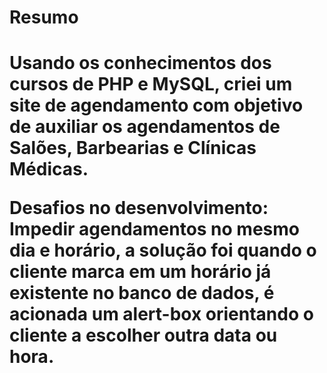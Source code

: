 <h1> Resumo <h1>
Usando os conhecimentos dos cursos de PHP e MySQL, criei um site de agendamento com objetivo de auxiliar os agendamentos de Salões, Barbearias e Clínicas Médicas. 

Desafios no desenvolvimento: Impedir agendamentos no mesmo dia e horário, a solução foi quando o cliente marca em um horário já existente no banco de dados, é acionada um alert-box orientando o cliente a escolher outra data ou hora.

